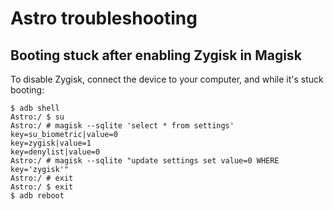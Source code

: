 # Astro troubleshooting

## Booting stuck after enabling Zygisk in Magisk

To disable Zygisk, connect the device to your computer, and while it's stuck booting:

```
$ adb shell
Astro:/ $ su
Astro:/ # magisk --sqlite 'select * from settings'
key=su_biometric|value=0
key=zygisk|value=1
key=denylist|value=0
Astro:/ # magisk --sqlite "update settings set value=0 WHERE key='zygisk'"
Astro:/ # exit
Astro:/ $ exit
$ adb reboot
```
